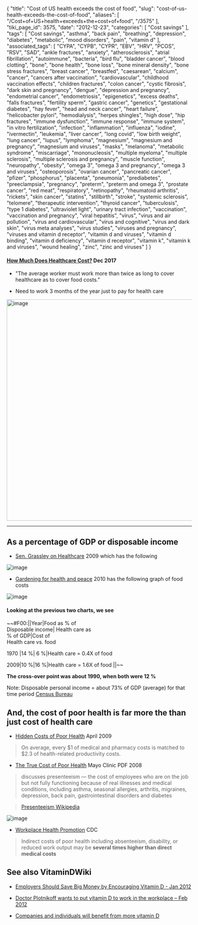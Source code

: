 {
    "title": "Cost of US health exceeds the cost of food",
    "slug": "cost-of-us-health-exceeds-the-cost-of-food",
    "aliases": [
        "/Cost+of+US+health+exceeds+the+cost+of+food",
        "/3575"
    ],
    "tiki_page_id": 3575,
    "date": "2012-12-23",
    "categories": [
        "Cost savings"
    ],
    "tags": [
        "Cost savings",
        "asthma",
        "back pain",
        "breathing",
        "depression",
        "diabetes",
        "metabolic",
        "mood disorders",
        "pain",
        "vitamin d"
    ],
    "associated_tags": [
        "CYPA",
        "CYPB",
        "CYPR",
        "EBV",
        "HRV",
        "PCOS",
        "RSV",
        "SAD",
        "ankle fractures",
        "anxiety",
        "atherosclerosis",
        "atrial fibrillation",
        "autoimmune",
        "bacteria",
        "bird flu",
        "bladder cancer",
        "blood clotting",
        "bone",
        "bone health",
        "bone loss",
        "bone mineral density",
        "bone stress fractures",
        "breast cancer",
        "breastfed",
        "caesarean",
        "calcium",
        "cancer",
        "cancers after vaccination",
        "cardiovascular",
        "childhood vaccination effects",
        "children fractures",
        "colon cancer",
        "cystic fibrosis",
        "dark skin and pregnancy",
        "dengue",
        "depression and pregnancy",
        "endometrial cancer",
        "endometriosis",
        "epigenetics",
        "excess deaths",
        "falls fractures",
        "fertility sperm",
        "gastric cancer",
        "genetics",
        "gestational diabetes",
        "hay fever",
        "head and neck cancer",
        "heart failure",
        "helicobacter pylori",
        "hemodialysis",
        "herpes shingles",
        "high dose",
        "hip fractures",
        "immune dysfunction",
        "immune response",
        "immune system",
        "in vitro fertilization",
        "infection",
        "inflammation",
        "influenza",
        "iodine",
        "ivermectin",
        "leukemia",
        "liver cancer",
        "long covid",
        "low birth weight",
        "lung cancer",
        "lupus",
        "lymphoma",
        "magnesium",
        "magnesium and pregnancy",
        "magnesium and viruses",
        "masks",
        "melanoma",
        "metabolic syndrome",
        "miscarriage",
        "mononucleosis",
        "multiple myeloma",
        "multiple sclerosis",
        "multiple sclerosis and pregnancy",
        "muscle function",
        "neuropathy",
        "obesity",
        "omega 3",
        "omega 3 and pregnancy",
        "omega 3 and viruses",
        "osteoporosis",
        "ovarian cancer",
        "pancreatic cancer",
        "pfizer",
        "phosphorus",
        "placenta",
        "pneumonia",
        "prediabetes",
        "preeclampsia",
        "pregnancy",
        "preterm",
        "preterm and omega 3",
        "prostate cancer",
        "red meat",
        "respiratory",
        "retinopathy",
        "rheumatoid arthritis",
        "rickets",
        "skin cancer",
        "statins",
        "stillbirth",
        "stroke",
        "systemic sclerosis",
        "telomere",
        "therapeutic intervention",
        "thyroid cancer",
        "tuberculosis",
        "type 1 diabetes",
        "ultraviolet light",
        "urinary tract infection",
        "vaccination",
        "vaccination and pregnancy",
        "viral hepatitis",
        "virus",
        "virus and air pollution",
        "virus and cardiovascular",
        "virus and cognitive",
        "virus and dark skin",
        "virus meta analyses",
        "virus studies",
        "viruses and pregnancy",
        "viruses and vitamin d receptor",
        "vitamin d and viruses",
        "vitamin d binding",
        "vitamin d deficiency",
        "vitamin d receptor",
        "vitamin k",
        "vitamin k and viruses",
        "wound healing",
        "zinc",
        "zinc and viruses"
    ]
}


#### [How Much Does Healthcare Cost?](http://www.drbobroberts.com/uncategorized/how-much-does-healthcare-cost/) Dec 2017

   * "The average worker must work more than twice as long to cover healthcare as to cover food costs."

   * Need to work 3 months of the year just to pay for health care

<img src="https://d378j1rmrlek7x.cloudfront.net/attachments/jpeg/costs-health-and-food.jpg" alt="image" width="600">

---

## As a percentage of GDP or disposable income

* [Sen. Grassley on Healthcare](http://voteforamerica.net/editorials/Comments.aspx?ArticleId=284&ArticleName=Sen.+Grassley+on+Healthcare) 2009 which has the following

<img src="https://d378j1rmrlek7x.cloudfront.net/attachments/jpeg/direct-cost-of-health-care.jpg" alt="image">

* [Gardening for health and peace](http://www.waldeneffect.org/blog/Gardening_for_health_and_peace/) 2010 has the following graph of food costs

<img src="https://d378j1rmrlek7x.cloudfront.net/attachments/jpeg/food-at-home-and-away.jpg" alt="image">

#### Looking at the previous two charts, we see

~~#F00:||Year|Food as % of  
  Disposable income| Health care as   
 % of GDP|Cost of   
 Health care vs. food

1970 |14 %| 6 %|Health care = 0.4X of food

2009|10 %|16 %|Health care = 1.6X of food ||~~

 **The cross-over point was about 1990, when both were 12 %** 

Note: Disposable personal income = about 73% of GDP (average) for that time period [Census Bureau](http://www.census.gov/compendia/statab/2011/tables/11s0672.pdf)

## And, the cost of poor health is far more the than just cost of health care

* [Hidden Costs of Poor Health](http://news.thomasnet.com/IMT/2009/04/28/workers-poor-health-far-costlier-than-employers-realize-must-not-focus-on-medical-pharma-costs-alone/) April 2009

> On average, every $1 of medical and pharmacy costs is matched to $2.3 of health-related productivity costs.

* [The True Cost of Poor Health](http://www.hreonline.com/pdfs/05022008Extra_MayoCostOfHealth.pdf) Mayo Clinic PDF 2008

> discusses presenteeism — the cost of employees who are on the job but not fully functioning because of real illnesses and medical conditions, including asthma, seasonal allergies, arthritis, migraines, depression, back pain, gastrointestinal disorders and diabetes

> [Presenteeism Wikipedia](http://en.wikipedia.org/wiki/Presenteeism)

<img src="https://d378j1rmrlek7x.cloudfront.net/attachments/jpeg/presenteeism.jpg" alt="image">

* [Workplace Health Promotion](http://www.cdc.gov/workplacehealthpromotion/businesscase/reasons/productivity.html) CDC

> Indirect costs of poor health including absenteeism, disability, or reduced work output may be  **several times higher than direct medical costs** 

## See also VitaminDWiki

* [Employers Should Save Big Money by Encouraging Vitamin D - Jan 2012](/tags/employers-should-save-big-money-by-encouraging-vitamin-d-jan-2012.html)

* [Doctor Plotnikoff wants to put vitamin D to work in the workplace – Feb 2012](/tags/doctor-plotnikoff-wants-to-put-vitamin-d-to-work-in-the-workplace-feb-2012.html)

* [Companies and individuals will benefit from more vitamin D](/tags/companies-and-individuals-will-benefit-from-more-vitamin-d.html)

<!-- ~tc~ (alias(Off topic Cost of health care now exceeds cost of food in the US)) ~/tc~ -->